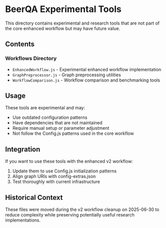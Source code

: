 # BeerQA Experimental Tools

This directory contains experimental and research tools that are not part of the core enhanced workflow but may have future value.

## Contents

### Workflows Directory
- `EnhancedWorkflow.js` - Experimental enhanced workflow implementation
- `GraphPreprocessor.js` - Graph preprocessing utilities 
- `WorkflowComparison.js` - Workflow comparison and benchmarking tools

## Usage

These tools are experimental and may:
- Use outdated configuration patterns
- Have dependencies that are not maintained
- Require manual setup or parameter adjustment
- Not follow the Config.js patterns used in the core workflow

## Integration

If you want to use these tools with the enhanced v2 workflow:
1. Update them to use Config.js initialization patterns
2. Align graph URIs with config-extras.json
3. Test thoroughly with current infrastructure

## Historical Context

These files were moved during the v2 workflow cleanup on 2025-06-30 to reduce complexity while preserving potentially useful research implementations.